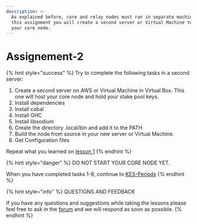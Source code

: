 ```yaml
---
description: >-
  As explained before, core and relay nodes must run in separate machines. In
  this assignment you will create a second server or Virtual Machine to host
  your core node.
---
```


# Assignement-2

{% hint style="success" %}
Try to complete the following tasks in a second server:

1. Create a second server on AWS or Virtual Machine in Virtual Box. This one will host your core node and hold your stake pool keys.
2. Install dependencies
3. Install cabal 
4. Install GHC 
5. Install libsodium 
6. Create the directory .local/bin and add it to the PATH 
7. Build the node from source in your new server or Virtual Machine. 
8. Get Configuration files

Repeat what you learned on [lesson 1](../getting-started/install-node.md) 
{% endhint %}

{% hint style="danger" %}
DO NOT START YOUR CORE NODE YET. 

When you have completed tasks 1-8, continue to [KES-Periods](kes_period.md)
{% endhint %}

{% hint style="info" %}
QUESTIONS AND FEEDBACK

  
If you have any questions and suggestions while taking the lessons please feel free to ask in the [forum](https://forum.cardano.org/c/english/operators-talk/119) and we will respond as soon as possible.
{% endhint %}



